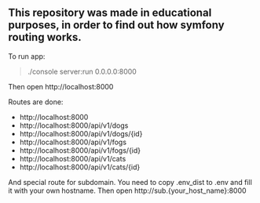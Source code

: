 ## This repository was made in educational purposes, in order to find out how symfony routing works.

To run app:

> ./console server:run 0.0.0.0:8000

Then open http://localhost:8000

Routes are done:
* http://localhost:8000
* http://localhost:8000/api/v1/dogs
* http://localhost:8000/api/v1/dogs/{id}
* http://localhost:8000/api/v1/fogs
* http://localhost:8000/api/v1/fogs/{id}
* http://localhost:8000/api/v1/cats
* http://localhost:8000/api/v1/cats/{id}

And special route for subdomain. You need to copy .env_dist to .env and fill it with your own hostname. Then open http://sub.{your_host_name}:8000
